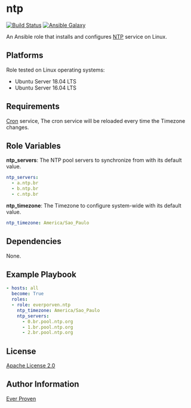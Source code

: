 ntp
===

[![Build Status](https://travis-ci.org/everproven/ansible-ntp.svg?branch=master)](https://travis-ci.org/everproven/ansible-ntp)
[![Ansible Galaxy](https://img.shields.io/badge/ansible--galaxy-everproven.ntp-blue.svg)](https://galaxy.ansible.com/everproven/ntp/)

An Ansible role that installs and configures [NTP] service on Linux.

Platforms
---------

Role tested on Linux operating systems:

* Ubuntu Server 18.04 LTS
* Ubuntu Server 16.04 LTS

Requirements
------------

[Cron] service, The cron service will be reloaded every time the Timezone changes.

Role Variables
--------------

__ntp_servers__: The NTP pool servers to synchronize from with its default value.

```YAML
ntp_servers:
  - a.ntp.br
  - b.ntp.br
  - c.ntp.br
```

__ntp_timezone__: The Timezone to configure system-wide with its default value.

```YAML
ntp_timezone: America/Sao_Paulo
```

Dependencies
------------

None.

Example Playbook
----------------

```YAML
- hosts: all
  become: True
  roles:
  - role: everporven.ntp
    ntp_timezone: America/Sao_Paulo
    ntp_servers:
      - 0.br.pool.ntp.org
      - 1.br.pool.ntp.org
      - 2.br.pool.ntp.org
```

License
-------

[Apache License 2.0]

Author Information
------------------

[Ever Proven]

[NTP]: https://en.wikipedia.org/wiki/Network_Time_Protocol
[Cron]: https://en.wikipedia.org/wiki/Cron
[Apache License 2.0]: https://github.com/everproven/ansible-ntp/blob/master/LICENSE
[Ever Proven]: https://github.com/everproven

